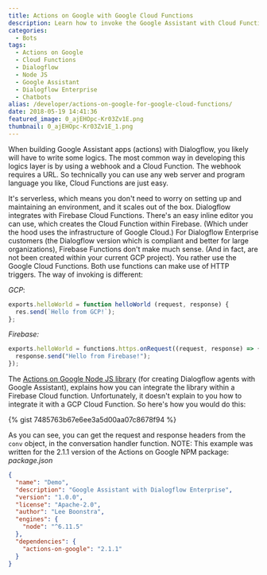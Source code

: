 ```yaml
---
title: Actions on Google with Google Cloud Functions
description: Learn how to invoke the Google Assistant with Cloud Functions
categories:
  - Bots
tags:
  - Actions on Google
  - Cloud Functions
  - Dialogflow
  - Node JS
  - Google Assistant
  - Dialogflow Enterprise
  - Chatbots
alias: /developer/actions-on-google-for-google-cloud-functions/
date: 2018-05-19 14:41:36
featured_image: 0_ajEHOpc-Kr03Zv1E.png
thumbnail: 0_ajEHOpc-Kr03Zv1E_1.png
---
```


When building Google Assistant apps (actions) with Dialogflow, you likely will have to write some logics. The most common way in developing this logics layer is by using a webhook and a Cloud Function. The webhook requires a URL. So technically you can use any web server and program language you like, Cloud Functions are just easy.
<!-- more -->
It's serverless, which means you don't need to worry on setting up and maintaining an environment, and it scales out of the box. Dialogflow integrates with Firebase Cloud Functions. There's an easy inline editor you can use, which creates the Cloud Function within Firebase. (Which under the hood uses the infrastructure of Google Cloud.) For Dialogflow Enterprise customers (the Dialogflow version which is compliant and better for large organizations), Firebase Functions don't make much sense. (And in fact, are not been created within your current GCP project). You rather use the Google Cloud Functions. Both use functions can make use of HTTP triggers. The way of invoking is different: 

*GCP*:

``` JavaScript 
exports.helloWorld = function helloWorld (request, response) { 
  res.send(`Hello from GCP!`); 
};
```


*Firebase:* 

``` JavaScript
exports.helloWorld = functions.https.onRequest((request, response) => { 
  response.send("Hello from Firebase!"); 
}); 
```

The [Actions on Google Node JS library](https://www.npmjs.com/package/actions-on-google) (for creating Dialogflow agents with Google Assistant), explains how you can integrate the library within a Firebase Cloud function. Unfortunately, it doesn't explain to you how to integrate it with a GCP Cloud Function. So here's how you would do this: 

{% gist 7485763b67e6ee3a5d00aa07c8678f94 %}

As you can see, you can get the request and response headers from the `conv` object, in the conversation handler function. NOTE: This example was written for the 2.1.1 version of the Actions on Google NPM package: *package.json* 

``` JSON 
{ 
  "name": "Demo", 
  "description": "Google Assistant with Dialogflow Enterprise", 
  "version": "1.0.0", 
  "license": "Apache-2.0", 
  "author": "Lee Boonstra", 
  "engines": { 
    "node": "^6.11.5" 
  }, 
  "dependencies": { 
    "actions-on-google": "2.1.1" 
  } 
}
```